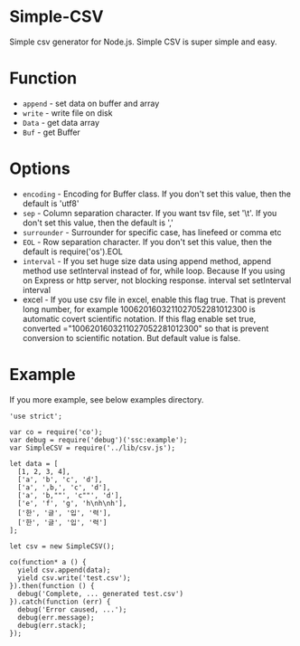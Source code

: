 Simple-CSV
====

Simple csv generator for Node.js. Simple CSV is super simple and easy.

# Function
* `append` - set data on buffer and array
* `write` - write file on disk
* `Data` - get data array 
* `Buf` - get Buffer

# Options
* `encoding` - Encoding for Buffer class. If you don't set this value, then the default is 'utf8'
* `sep` - Column separation character. If you want tsv file, set '\t'. If you don't set this value, then the default is
','
* `surrounder` - Surrounder for specific case, has linefeed or comma etc
* `EOL` - Row separation character. If you don't set this value, then the default is require('os').EOL
* `interval` - If you set huge size data using append method, append method use setInterval
instead of for, while loop. Because If you using on Express or http server, not blocking response.
interval set setInterval interval
* excel - If you use csv file in excel, enable this flag true. That is prevent long number,
for example 1006201603211027052281012300 is automatic covert scientific notation. If
this flag enable set true, converted ="1006201603211027052281012300" so that is prevent
conversion to scientific notation. But default value is false.

# Example
If you more example, see below examples directory.
```
'use strict';

var co = require('co');
var debug = require('debug')('ssc:example');
var SimpleCSV = require('../lib/csv.js');

let data = [
  [1, 2, 3, 4],
  ['a', 'b', 'c', 'd'],
  ['a', ',b,', 'c', 'd'],
  ['a', 'b,""', 'c""', 'd'],
  ['e', 'f', 'g', 'h\nh\nh'],
  ['한', '글', '입', '력'],
  ['한', '글', '입', '력']
];

let csv = new SimpleCSV();

co(function* a () {
  yield csv.append(data);
  yield csv.write('test.csv');
}).then(function () {
  debug('Complete, ... generated test.csv')
}).catch(function (err) {
  debug('Error caused, ...');
  debug(err.message);
  debug(err.stack);
});
```

